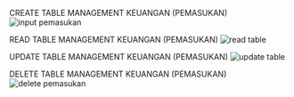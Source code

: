 CREATE TABLE MANAGEMENT KEUANGAN (PEMASUKAN)
![input pemasukan](https://github.com/PKLProject/ERPFinance/assets/94371068/bec827aa-52f3-4cf9-b43d-436682514054)

READ TABLE MANAGEMENT KEUANGAN (PEMASUKAN)
![read table](https://github.com/PKLProject/ERPFinance/assets/94371068/821e2e0a-b09c-4f72-9603-88d8f4c0b2dd)

UPDATE TABLE MANAGEMENT KEUANGAN (PEMASUKAN)
![update table](https://github.com/PKLProject/ERPFinance/assets/94371068/521a5424-10fe-4dfc-b65f-c49dbe0ffefa)

DELETE TABLE MANAGEMENT KEUANGAN (PEMASUKAN)
![delete pemasukan](https://github.com/PKLProject/ERPFinance/assets/94371068/bc663795-5f3d-4adc-97ec-17da6dc78892)


